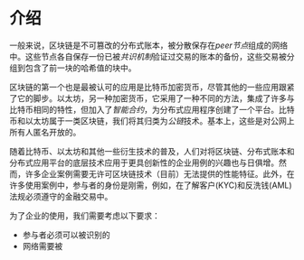 # 介绍
一般来说，区块链是不可篡改的分布式账本，被分散保存在*peer节点*组成的网络中。这些节点各自保存一份已被*共识机制*验证过交易的账本的备份，这些交易被分组到包含了前一块的哈希值的块中。

区块链的第一个也是最被认可的应用是比特币加密货币，尽管其他的一些应用跟紧了它的脚步。以太坊，另一种加密货币，它采用了一种不同的方法，集成了许多与比特币相同的特性，但加入了*智能合约*，为分布式应用程序创建了一个平台。比特币和以太坊属于一类区块链，我们将其归类为*公链*技术。基本上，这些是对公网上所有人匿名开放的。

随着比特币、以太坊和其他一些衍生技术的普及，人们对将区块链、分布式账本和分布式应用平台的底层技术应用于更具创新性的企业用例的兴趣也与日俱增。然而，许多企业案例需要无许可区块链技术（目前）无法提供的性能特征。此外，在许多使用案例中，参与者的身份是刚需，例如，在了解客户(KYC)和反洗钱(AML)法规必须遵守的金融交易中。

为了企业的使用，我们需要考虑以下要求：

- 参与者必须可以被识别的
- 网络需要被